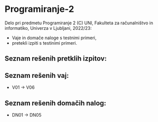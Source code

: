 # Programiranje-2

Delo pri predmetu Programiranje 2 (C) UNI, Fakulteta za računalništvo in informatiko, Univerza v Ljubljani, 2022/23:


- Vaje in domače naloge s testnimi primeri,
- pretekli izpiti s testinimi primeri.

Seznam rešenih pretklih izpitov:
-----------

Seznam rešenih vaj:
---------
- V01 -> V06

Seznam rešenih domačih nalog:
-----------
- DN01 -> DN05

